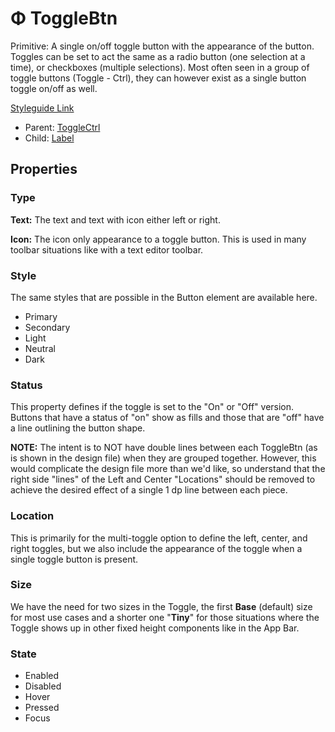 # Φ ToggleBtn

Primitive: A single on/off toggle button with the appearance of the button. Toggles can be set to act the same as a radio button (one selection at a time), or checkboxes (multiple selections). Most often seen in a group of toggle buttons (Toggle - Ctrl), they can however exist as a single button toggle on/off as well.

[Styleguide Link](https://zpl.io/bJLOyxr)

* Parent: [ToggleCtrl](./)
* Child: [Label](../label.md)

## Properties

### Type

**Text:** The text and text with icon either left or right.

**Icon:** The icon only appearance to a toggle button. This is used in many toolbar situations like with a text editor toolbar.

### Style

The same styles that are possible in the Button element are available here.

* Primary
* Secondary
* Light
* Neutral
* Dark

### Status

This property defines if the toggle is set to the "On" or "Off" version. Buttons that have a status of "on" show as fills and those that are "off" have a line outlining the button shape.

**NOTE:** The intent is to NOT have double lines between each ToggleBtn (as is shown in the design file) when they are grouped together. However, this would complicate the design file more than we'd like, so understand that the right side "lines" of the Left and Center "Locations" should be removed to achieve the desired effect of a single 1 dp line between each piece.

### Location

This is primarily for the multi-toggle option to define the left, center, and right toggles, but we also include the appearance of the toggle when a single toggle button is present.

### Size

We have the need for two sizes in the Toggle, the first **Base** (default) size for most use cases and a shorter one "**Tiny**" for those situations where the Toggle shows up in other fixed height components like in the App Bar.

### State

* Enabled
* Disabled
* Hover
* Pressed
* Focus
